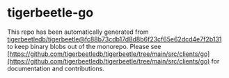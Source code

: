 # tigerbeetle-go
This repo has been automatically generated from [tigerbeetledb/tigerbeetle@fc88b73cdb17d8d8b6f23cf65e62dcd4e7f2b131](https://github.com/tigerbeetledb/tigerbeetle/commit/fc88b73cdb17d8d8b6f23cf65e62dcd4e7f2b131) to keep binary blobs out of the monorepo. Please see [https://github.com/tigerbeetledb/tigerbeetle/tree/main/src/clients/go](https://github.com/tigerbeetledb/tigerbeetle/tree/main/src/clients/go) for documentation and contributions.
